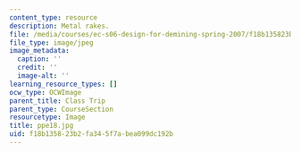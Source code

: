 ```yaml
---
content_type: resource
description: Metal rakes.
file: /media/courses/ec-s06-design-for-demining-spring-2007/f18b135823b2fa345f7abea099dc192b_ppe18.jpg
file_type: image/jpeg
image_metadata:
  caption: ''
  credit: ''
  image-alt: ''
learning_resource_types: []
ocw_type: OCWImage
parent_title: Class Trip
parent_type: CourseSection
resourcetype: Image
title: ppe18.jpg
uid: f18b1358-23b2-fa34-5f7a-bea099dc192b
---
```

